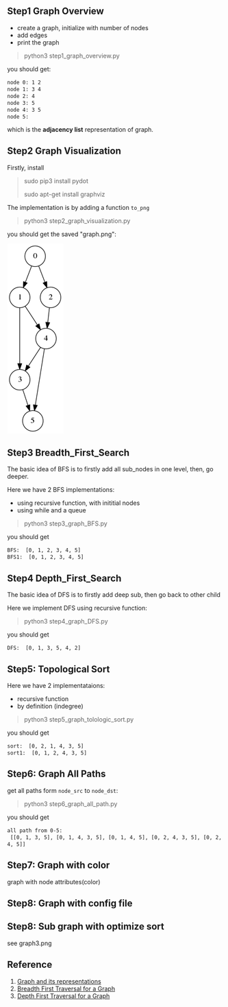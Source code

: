 ## Step1 Graph Overview
- create a graph, initialize with number of nodes
- add edges
- print the graph 

> python3 step1_graph_overview.py

you should get:
```
node 0: 1 2
node 1: 3 4
node 2: 4
node 3: 5
node 4: 3 5
node 5:
```
which is the **adjacency list** representation of graph.

## Step2 Graph Visualization
Firstly, install 
> sudo pip3 install pydot
> 
> sudo apt-get install graphviz

The implementation is by adding a function `to_png`

> python3 step2_graph_visualization.py

you should get the saved "graph.png":

![](graph.png)



## Step3 Breadth_First_Search
The basic idea of BFS is to firstly add all sub_nodes in one level, then, go deeper.

Here we have 2 BFS implementations:
* using recursive function, with inititial nodes
* using while and a queue


> python3 step3_graph_BFS.py

you should get
```
BFS:  [0, 1, 2, 3, 4, 5]
BFS1:  [0, 1, 2, 3, 4, 5]
```
## Step4 Depth_First_Search
The basic idea of DFS is to firstly add deep sub, then go back to other child

Here we implement DFS using recursive function:

> python3 step4_graph_DFS.py

you should get
```
DFS:  [0, 1, 3, 5, 4, 2]
```

## Step5: Topological Sort 
Here we have 2 implementataions:
- recursive function
- by definition (indegree)

> python3 step5_graph_tolologic_sort.py
 
you should get
```
sort:  [0, 2, 1, 4, 3, 5]
sort1:  [0, 1, 2, 4, 3, 5]
```

## Step6: Graph All Paths
get all paths form `node_src` to `node_dst`:
> python3 step6_graph_all_path.py
 
you should get
```
all path from 0-5:
 [[0, 1, 3, 5], [0, 1, 4, 3, 5], [0, 1, 4, 5], [0, 2, 4, 3, 5], [0, 2, 4, 5]]
```

## Step7: Graph with color
graph with node attributes(color)
## Step8: Graph with config file
## Step8: Sub graph with optimize sort
see graph3.png

## Reference
1. [Graph and its representations](https://www.geeksforgeeks.org/graph-and-its-representations/)
2. [Breadth First Traversal for a Graph](https://www.geeksforgeeks.org/breadth-first-search-or-bfs-for-a-graph/)
3. [Depth First Traversal for a Graph](https://www.geeksforgeeks.org/depth-first-search-or-bfs-for-a-graph/)






